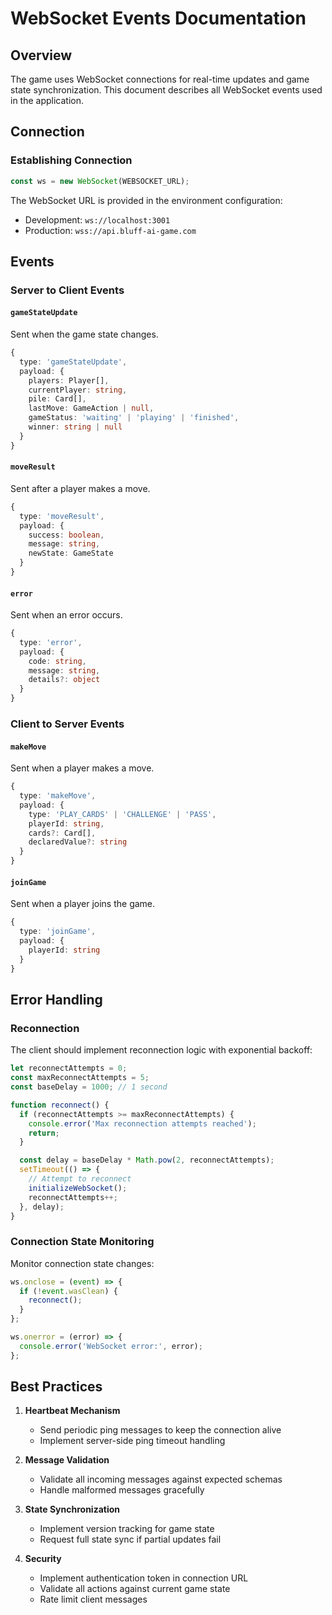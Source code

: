 # WebSocket Events Documentation

## Overview
The game uses WebSocket connections for real-time updates and game state synchronization. This document describes all WebSocket events used in the application.

## Connection

### Establishing Connection
```typescript
const ws = new WebSocket(WEBSOCKET_URL);
```

The WebSocket URL is provided in the environment configuration:
- Development: `ws://localhost:3001`
- Production: `wss://api.bluff-ai-game.com`

## Events

### Server to Client Events

#### `gameStateUpdate`
Sent when the game state changes.

```typescript
{
  type: 'gameStateUpdate',
  payload: {
    players: Player[],
    currentPlayer: string,
    pile: Card[],
    lastMove: GameAction | null,
    gameStatus: 'waiting' | 'playing' | 'finished',
    winner: string | null
  }
}
```

#### `moveResult`
Sent after a player makes a move.

```typescript
{
  type: 'moveResult',
  payload: {
    success: boolean,
    message: string,
    newState: GameState
  }
}
```

#### `error`
Sent when an error occurs.

```typescript
{
  type: 'error',
  payload: {
    code: string,
    message: string,
    details?: object
  }
}
```

### Client to Server Events

#### `makeMove`
Sent when a player makes a move.

```typescript
{
  type: 'makeMove',
  payload: {
    type: 'PLAY_CARDS' | 'CHALLENGE' | 'PASS',
    playerId: string,
    cards?: Card[],
    declaredValue?: string
  }
}
```

#### `joinGame`
Sent when a player joins the game.

```typescript
{
  type: 'joinGame',
  payload: {
    playerId: string
  }
}
```

## Error Handling

### Reconnection
The client should implement reconnection logic with exponential backoff:

```typescript
let reconnectAttempts = 0;
const maxReconnectAttempts = 5;
const baseDelay = 1000; // 1 second

function reconnect() {
  if (reconnectAttempts >= maxReconnectAttempts) {
    console.error('Max reconnection attempts reached');
    return;
  }

  const delay = baseDelay * Math.pow(2, reconnectAttempts);
  setTimeout(() => {
    // Attempt to reconnect
    initializeWebSocket();
    reconnectAttempts++;
  }, delay);
}
```

### Connection State Monitoring
Monitor connection state changes:

```typescript
ws.onclose = (event) => {
  if (!event.wasClean) {
    reconnect();
  }
};

ws.onerror = (error) => {
  console.error('WebSocket error:', error);
};
```

## Best Practices

1. **Heartbeat Mechanism**
   - Send periodic ping messages to keep the connection alive
   - Implement server-side ping timeout handling

2. **Message Validation**
   - Validate all incoming messages against expected schemas
   - Handle malformed messages gracefully

3. **State Synchronization**
   - Implement version tracking for game state
   - Request full state sync if partial updates fail

4. **Security**
   - Implement authentication token in connection URL
   - Validate all actions against current game state
   - Rate limit client messages 